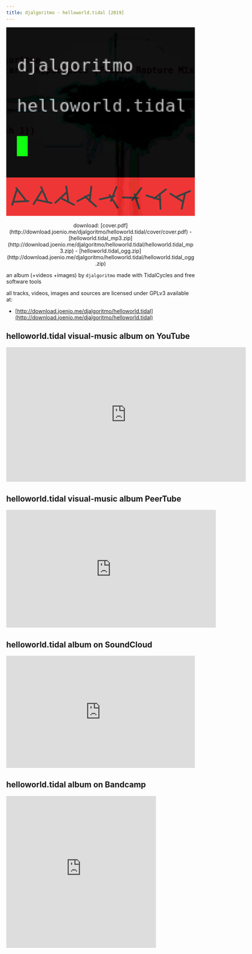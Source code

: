 ```yaml
---
title: djalgoritmo - helloworld.tidal [2019]
---
```



![helloworld.tidal cover](/files/helloworld.tidal-cover-front.png) <br/>
<div style="text-align: center">
download: [cover.pdf](http://download.joenio.me/djalgoritmo/helloworld.tidal/cover/cover.pdf) -
[helloworld.tidal_mp3.zip](http://download.joenio.me/djalgoritmo/helloworld.tidal/helloworld.tidal_mp3.zip) -
[helloworld.tidal_ogg.zip](http://download.joenio.me/djalgoritmo/helloworld.tidal/helloworld.tidal_ogg.zip)
</div>

an album (+videos +images) by `djalgoritmo` made with TidalCycles and free software tools

all tracks, videos, images and sources are licensed under GPLv3 available at:

* [http://download.joenio.me/djalgoritmo/helloworld.tidal](http://download.joenio.me/djalgoritmo/helloworld.tidal)

<!--
## Vimeo

aguardar 1 semana pra renovar limite de upload semanal
-->

## helloworld.tidal visual-music album on YouTube

<iframe width="640" height="360" src="https://www.youtube.com/embed/videoseries?list=PL0m643bOkK1IZr9RFLsDMAfPnR0T_mWXo" frameborder="0" allow="accelerometer; autoplay; encrypted-media; gyroscope; picture-in-picture" allowfullscreen></iframe>

## helloworld.tidal visual-music album PeerTube

<!-- https://peertube.social/my-account/video-playlists/d1c132f2-d41f-4259-90d1-2030015768e1 -->
<iframe width="560" height="315" sandbox="allow-same-origin allow-scripts" src="https://peertube.social/videos/embed/77528af5-54fe-4004-b4fb-c9fe1594cbbe" frameborder="0" allowfullscreen></iframe>

## helloworld.tidal album on SoundCloud

<!-- https://soundcloud.com/joenio/sets/djalgoritmo-helloworld-tidal -->
<iframe width="100%" height="300" scrolling="no" frameborder="no" allow="autoplay" src="https://w.soundcloud.com/player/?url=https%3A//api.soundcloud.com/playlists/781793556&color=%23ff5500&auto_play=false&hide_related=false&show_comments=true&show_user=true&show_reposts=false&show_teaser=true&visual=true"></iframe>

## helloworld.tidal album on Bandcamp

<!-- https://djalgoritmo.bandcamp.com/releases -->
<iframe style="border: 0; width: 400px; height: 406px;" src="https://bandcamp.com/EmbeddedPlayer/album=1985082243/size=large/bgcol=ffffff/linkcol=0687f5/artwork=small/transparent=true/" seamless><a href="http://djalgoritmo.bandcamp.com/album/helloworld-tidal">helloworld.tidal by djalgoritmo</a></iframe>
